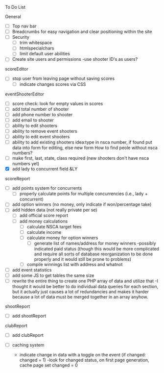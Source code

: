 To Do List

General
- [ ] Top nav bar
- [ ] Breadcrumbs for easy navigation and clear positioning within the site
- [ ] Security
	- [ ] trim whitespace
	- [ ] htmlspecialchars
	- [ ] limit default user abilities
- [ ] Create site users and permissions
	-use shooter ID's as users?
	
scoreEditor
- [ ] stop user from leaving page without saving scores
	- [ ] indicate changes scores via CSS

eventShooterEditor
- [ ] score check: look for empty values in scores
- [ ] add total number of shooter
- [ ] add phone number to shooter
- [ ] add email to shooter
- [ ] ability to edit shooters
- [ ] ability to remove event shooters
- [ ] ability to edit event shooters
- [ ] ability to add existing shooters
	idea:type in nsca number, if found put data into form for editing, else new form  How to find peole without nsca numbers?
- [ ] make first, last, state, class required (new shooters don't have nsca numbers yet)
- [x] add lady to concurrent field &LY

scoreReport
- [ ] add points system for concurrents
	- [ ] properly calculate points for multiple concurrencies (i.e., lady + concurrent)
- [ ] add option winners (no money, only indicate if won/percentage take)
- [ ] add hidden data (not really private per se)
	- [ ] add official score report
	- [ ] add money calculations
		- [ ] calculate NSCA target fees
		- [ ] calculate income
		- [ ] calculate money for option winners
			- [ ] generate list of names/address for money winners
				-possibly indicated paid status (though this would be more complicated and require all sorts of database reorganization to be done properly and it would still be prone to problems)
		- [ ] compile winnings list with address and whatnot
- [ ] add event statistics
- [ ] add some JS to get tables the same size
- [ ] rewrite the entire thing to create one PHP array of data and utilize that
	-I thought it would be better to do individual data queries for each section,
	but it actually just causes a lot of redundancies and makes it harder because
	a lot of data must be merged together in an array anyhow.

shootReport
- [ ] add shootReport

clubReport
- [ ] add clubReport

- [ ] caching system
	- indicate change in data with a toggle on the event (if changed: changed = 1)
		-look for changed status, on first page generation, cache page set changed = 0